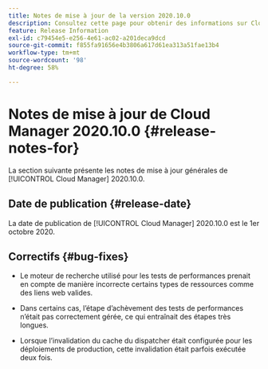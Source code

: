 ```yaml
---
title: Notes de mise à jour de la version 2020.10.0
description: Consultez cette page pour obtenir des informations sur Cloud Manager 2020.10.0.
feature: Release Information
exl-id: c79454e5-e256-4e61-ac02-a201deca9dcd
source-git-commit: f855fa91656e4b3806a617d61ea313a51fae13b4
workflow-type: tm+mt
source-wordcount: '98'
ht-degree: 58%

---
```


# Notes de mise à jour de Cloud Manager 2020.10.0 {#release-notes-for}

La section suivante présente les notes de mise à jour générales de [!UICONTROL Cloud Manager] 2020.10.0.

## Date de publication {#release-date}

La date de publication de [!UICONTROL Cloud Manager] 2020.10.0 est le 1er octobre 2020.

## Correctifs {#bug-fixes}

* Le moteur de recherche utilisé pour les tests de performances prenait en compte de manière incorrecte certains types de ressources comme des liens web valides.

* Dans certains cas, l’étape d’achèvement des tests de performances n’était pas correctement gérée, ce qui entraînait des étapes très longues.

* Lorsque l’invalidation du cache du dispatcher était configurée pour les déploiements de production, cette invalidation était parfois exécutée deux fois.

